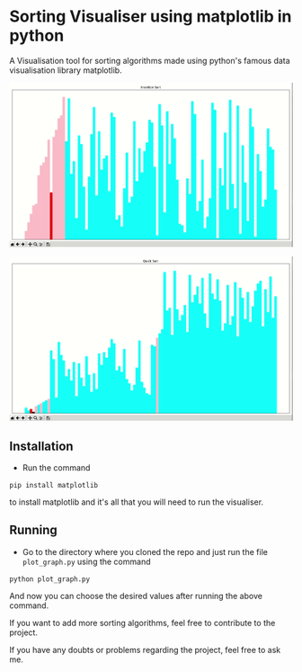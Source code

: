 # Sorting Visualiser using matplotlib in python

A Visualisation tool for sorting algorithms made using python's famous data visualisation library matplotlib.

![GIF](https://github.com/BabyTino/Sorting_Visualizer/blob/master/media/video_1.gif)

![GIF](https://github.com/BabyTino/Sorting_Visualizer/blob/master/media/video_2.gif)

## Installation

* Run the command

```
pip install matplotlib
```

to install matplotlib and it's all that you will need to run the visualiser.

## Running

* Go to the directory where you cloned the repo and just run the file `plot_graph.py` using the command

```
python plot_graph.py
```

And now you can choose the desired values after running the above command.

If you want to add more sorting algorithms, feel free to contribute to the project.

If you have any doubts or problems regarding the project, feel free to ask me.

